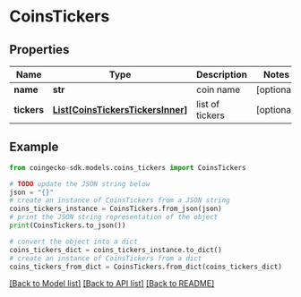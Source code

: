 # CoinsTickers


## Properties

Name | Type | Description | Notes
------------ | ------------- | ------------- | -------------
**name** | **str** | coin name | [optional] 
**tickers** | [**List[CoinsTickersTickersInner]**](CoinsTickersTickersInner.md) | list of tickers | [optional] 

## Example

```python
from coingecko-sdk.models.coins_tickers import CoinsTickers

# TODO update the JSON string below
json = "{}"
# create an instance of CoinsTickers from a JSON string
coins_tickers_instance = CoinsTickers.from_json(json)
# print the JSON string representation of the object
print(CoinsTickers.to_json())

# convert the object into a dict
coins_tickers_dict = coins_tickers_instance.to_dict()
# create an instance of CoinsTickers from a dict
coins_tickers_from_dict = CoinsTickers.from_dict(coins_tickers_dict)
```
[[Back to Model list]](../README.md#documentation-for-models) [[Back to API list]](../README.md#documentation-for-api-endpoints) [[Back to README]](../README.md)


